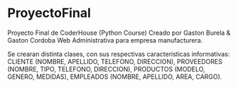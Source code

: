 # ProyectoFinal
Proyecto Final de CoderHouse (Python Course)
Creado por Gaston Burela & Gaston Cordoba
Web Administrativa para empresa manufacturera.

Se crearan distinta clases, con sus respectivas caracteristicas informativas:
CLIENTE (NOMBRE, APELLIDO, TELEFONO, DIRECCION),
PROVEEDORES (NOMBRE, TIPO, TELEFONO, DIRECCION),
PRODUCTOS (MODELO, GENERO, MEDIDAS),
EMPLEADOS (NOMBRE, APELLIDO, AREA, CARGO).

